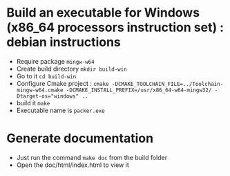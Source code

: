 # Build an executable for Windows (x86_64 processors instruction set) : debian instructions

 * Require package `mingw-w64`
 * Create build directory `mkdir build-win`
 * Go to it `cd build-win`
 * Configure Cmake project : `cmake -DCMAKE_TOOLCHAIN_FILE=../Toolchain-mingw-w64.cmake -DCMAKE_INSTALL_PREFIX=/usr/x86_64-w64-mingw32/ -Dtarget-os="windows" ..`
 * build it `make`
 * Executable name is `packer.exe`

# Generate documentation

 * Just run the command `make doc` from the build folder
 * Open the doc/html/index.html to view it